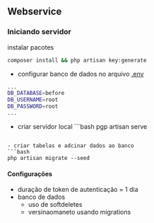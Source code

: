 ## Webservice
### Iniciando servidor
instalar pacotes
```bash
composer install && php artisan key:generate
```

- configurar banco de dados no arquivo [.env](.env)
```bash
...
DB_DATABASE=before
DB_USERNAME=root
DB_PASSWORD=root
...
```

- criar servidor local
``´bash
pgp artisan serve
```

- criar tabelas e adcinar dados ao banco
```bash
php artisan migrate --seed
``` 
#### Configurações
- duração de token de autenticação = 1 dia  
- banco de dados 
  - uso de softdeletes  
  - versinaomaneto usando migrations
    
